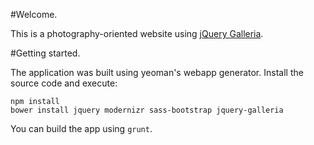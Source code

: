 #Welcome.

This is a photography-oriented website using [jQuery Galleria](http://http://galleria.io/).

#Getting started.

The application was built using yeoman's webapp generator. Install the source code and execute:
```
npm install
bower install jquery modernizr sass-bootstrap jquery-galleria
```
You can build the app using `grunt`.